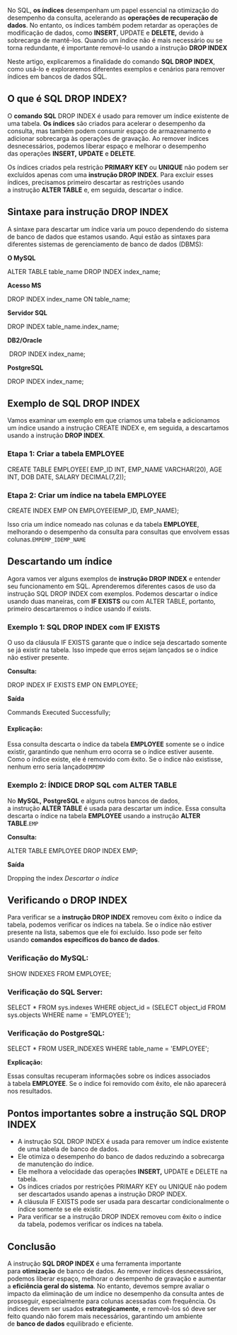 No SQL, **os índices** desempenham um papel essencial na otimização do desempenho da consulta, acelerando as **operações de recuperação de dados**. No entanto, os índices também podem retardar as operações de modificação de dados, como **INSERT**, UPDATE e **DELETE,** devido à sobrecarga de mantê-los. Quando um índice não é mais necessário ou se torna redundante, é importante removê-lo usando a instrução **DROP INDEX**

Neste artigo, explicaremos a finalidade do comando **SQL DROP INDEX**, como usá-lo e exploraremos diferentes exemplos e cenários para remover índices em bancos de dados SQL.

## O que é SQL DROP INDEX?

O **comando** **SQL** DROP INDEX é usado para remover um índice existente de uma tabela. **Os índices** são criados para acelerar o desempenho da consulta, mas também podem consumir espaço de armazenamento e adicionar sobrecarga às operações de gravação. Ao remover índices desnecessários, podemos liberar espaço e melhorar o desempenho das operações **INSERT,** **UPDATE** e **DELETE**.

Os índices criados pela restrição **PRIMARY KEY** ou **UNIQUE** não podem ser excluídos apenas com uma **instrução DROP INDEX**. Para excluir esses índices, precisamos primeiro descartar as restrições usando a instrução **ALTER TABLE** e, em seguida, descartar o índice.

## **Sintaxe para instrução DROP INDEX**

A sintaxe para descartar um índice varia um pouco dependendo do sistema de banco de dados que estamos usando. Aqui estão as sintaxes para diferentes sistemas de gerenciamento de banco de dados (DBMS):

**O MySQL**

ALTER TABLE table_name DROP INDEX index_name;

**Acesso MS**

DROP INDEX index_name ON table_name;

**Servidor SQL**

DROP INDEX table_name.index_name;

**DB2/Oracle**

 DROP INDEX index_name;

**PostgreSQL**

DROP INDEX index_name;

## Exemplo de SQL DROP INDEX

Vamos examinar um exemplo em que criamos uma tabela e adicionamos um índice usando a instrução CREATE INDEX e, em seguida, a descartamos usando a instrução **DROP INDEX**.

### Etapa 1: Criar a tabela EMPLOYEE

CREATE TABLE EMPLOYEE(
   EMP_ID INT,
   EMP_NAME VARCHAR(20),
   AGE INT,
   DOB DATE,
   SALARY DECIMAL(7,2)); 

### Etapa 2: Criar um índice na tabela EMPLOYEE

CREATE INDEX EMP
ON EMPLOYEE(EMP_ID, EMP_NAME);

Isso cria um índice nomeado nas colunas e da tabela **EMPLOYEE**, melhorando o desempenho da consulta para consultas que envolvem essas colunas.`EMPEMP_IDEMP_NAME`

## Descartando um índice

Agora vamos ver alguns exemplos de **instrução DROP INDEX** e entender seu funcionamento em SQL. Aprenderemos diferentes casos de uso da instrução SQL DROP INDEX com exemplos. Podemos descartar o índice usando duas maneiras, com **IF EXISTS** ou com ALTER TABLE, portanto, primeiro descartaremos o índice usando if exists.

### Exemplo 1: SQL DROP INDEX com IF EXISTS

O uso da cláusula IF EXISTS garante que o índice seja descartado somente se já existir na tabela. Isso impede que erros sejam lançados se o índice não estiver presente.

**Consulta:**

DROP INDEX IF EXISTS EMP ON EMPLOYEE;

**Saída**

Commands Executed Successfully;

#### Explicação:

Essa consulta descarta o índice da tabela **EMPLOYEE** somente se o índice existir, garantindo que nenhum erro ocorra se o índice estiver ausente. Como o índice existe, ele é removido com êxito. Se o índice não existisse, nenhum erro seria lançado`EMPEMP`

### Exemplo 2: ÍNDICE DROP SQL com ALTER TABLE

No **MySQL,** **PostgreSQL** e alguns outros bancos de dados, a instrução **ALTER TABLE** é usada para descartar um índice. Essa consulta descarta o índice na tabela **EMPLOYEE** usando a instrução **ALTER TABLE**.`EMP`

**Consulta:**

 ALTER TABLE EMPLOYEE
 DROP INDEX EMP;

**Saída**

Dropping the index _Descartar o índice_

## Verificando o DROP INDEX

Para verificar se a **instrução DROP INDEX** removeu com êxito o índice da tabela, podemos verificar os índices na tabela. Se o índice não estiver presente na lista, sabemos que ele foi excluído. Isso pode ser feito usando **comandos específicos do banco de dados**.

### Verificação do MySQL:

SHOW INDEXES FROM EMPLOYEE;

### Verificação do SQL Server:

SELECT * FROM sys.indexes WHERE object_id = (SELECT object_id FROM sys.objects WHERE name = 'EMPLOYEE');

### Verificação do PostgreSQL:

SELECT * FROM USER_INDEXES WHERE table_name = 'EMPLOYEE';

**Explicação:**

Essas consultas recuperam informações sobre os índices associados à tabela **EMPLOYEE**. Se o índice foi removido com êxito, ele não aparecerá nos resultados.

## Pontos importantes sobre a instrução SQL DROP INDEX

- A instrução SQL DROP INDEX é usada para remover um índice existente de uma tabela de banco de dados.
- Ele otimiza o desempenho do banco de dados reduzindo a sobrecarga de manutenção do índice.
- Ele melhora a velocidade das operações **INSERT,** UPDATE e DELETE na tabela.
- Os índices criados por restrições PRIMARY KEY ou UNIQUE não podem ser descartados usando apenas a instrução DROP INDEX.
- A cláusula IF EXISTS pode ser usada para descartar condicionalmente o índice somente se ele existir.
- Para verificar se a instrução DROP INDEX removeu com êxito o índice da tabela, podemos verificar os índices na tabela.

## Conclusão

A instrução **SQL DROP INDEX** é uma ferramenta importante para **otimização** de banco de dados. Ao remover índices desnecessários, podemos liberar espaço, melhorar o desempenho de gravação e aumentar a **eficiência geral do sistema**. No entanto, devemos sempre avaliar o impacto da eliminação de um índice no desempenho da consulta antes de prosseguir, especialmente para colunas acessadas com frequência. Os índices devem ser usados **estrategicamente**, e removê-los só deve ser feito quando não forem mais necessários, garantindo um ambiente de **banco de dados** equilibrado e eficiente.



